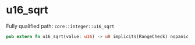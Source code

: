 # u16_sqrt

Fully qualified path: `core::integer::u16_sqrt`

```rust
pub extern fn u16_sqrt(value: u16) -> u8 implicits(RangeCheck) nopanic;
```

